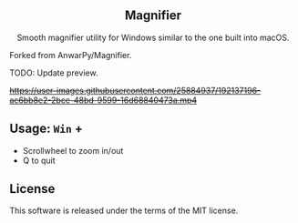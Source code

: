 <h2 align="center"><br>Magnifier</h2>
<p align="center">Smooth magnifier utility for Windows similar to the one built into macOS.</p>

Forked from AnwarPy/Magnifier.

TODO: Update preview.

~~https://user-images.githubusercontent.com/25884937/192137196-ac6bb8e2-2bce-48bd-9599-16d68840473a.mp4~~

## Usage: `Win` +

- Scrollwheel to zoom in/out
- Q to quit

## License

This software is released under the terms of the MIT license.
